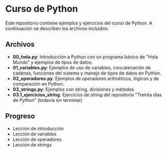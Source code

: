 # Curso de Python

Este repositorio contiene ejemplos y ejercicios del curso de Python. A continuación se describen los archivos incluidos:

## Archivos

- **00_hola.py**: Introducción a Python con un programa básico de "Hola Mundo" y ejemplos de tipos de datos.
- **01_variables.py**: Ejemplos de uso de variables, concatenación de cadenas, funciones del sistema y manejo de tipos de datos en Python.
- **02_operadores.py**: Ejemplos de operadores aritméticos, lógicos y de comparación en Python.
- **03_strings.py**: Ejemplos con string, divisiones y métodos
- **03.1_ejercicios_string**: Ejercicios de string del repositorio "Treinta dias de Python" (todavía sin terminar)

## Progreso

- Lección de introducción
- Lección de variables
- Lección de operadores
- Lección de strings